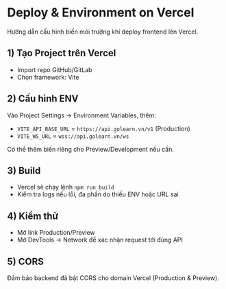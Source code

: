 # Deploy & Environment on Vercel

Hướng dẫn cấu hình biến môi trường khi deploy frontend lên Vercel.

## 1) Tạo Project trên Vercel
- Import repo GitHub/GitLab
- Chọn framework: Vite

## 2) Cấu hình ENV
Vào Project Settings → Environment Variables, thêm:
- `VITE_API_BASE_URL` = `https://api.golearn.vn/v1` (Production)
- `VITE_WS_URL` = `wss://api.golearn.vn/ws`

Có thể thêm biến riêng cho Preview/Development nếu cần.

## 3) Build
- Vercel sẽ chạy lệnh `npm run build`
- Kiểm tra logs nếu lỗi, đa phần do thiếu ENV hoặc URL sai

## 4) Kiểm thử
- Mở link Production/Preview
- Mở DevTools → Network để xác nhận request tới đúng API

## 5) CORS
Đảm bảo backend đã bật CORS cho domain Vercel (Production & Preview).
